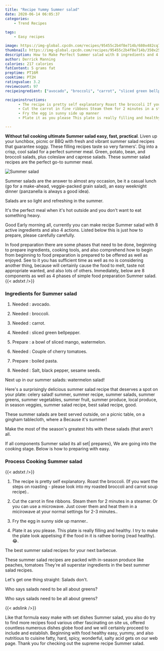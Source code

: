 ```yaml
---
title: "Recipe Yummy Summer salad"
date: 2020-06-14 06:05:37
categories:
    - Trend Recipes
    
tags:
    - Easy recipes

image: https://img-global.cpcdn.com/recipes/95455c2b4f8e714b/680x482cq70/summer-salad-recipe-main-photo.jpg
thumbnail: https://img-global.cpcdn.com/recipes/95455c2b4f8e714b/350x250cq70/summer-salad-recipe-main-photo.jpg
description: How to Make Perfect Summer salad with 8 ingredients and 4 stages of easy cooking.
author: Derrick Manning
calories: 217 calories
fatContent: 5 grams fat
preptime: PT16M
cooktime: PT2H
ratingvalue: 3.2
reviewcount: 97
recipeingredient: ["avocado", "broccoli", "carrot", "sliced green bellpepper", "a bowl of sliced mango watermelon", "Couple of cherry tomatoes", "boiled pasta", "Salt black pepper sesame seeds"]

recipeinstructions: 
      - The recipe is pretty self explanatory Roast the broccoli If you want the steps on roasting  please look into my roasted broccoli and carrot soup recipe 
      - Cut the carrot in fine ribbons Steam them for 2 minutes in a steamer Or you can use a microwave Just cover them and heat them in a micirowave at your normal settings for 23 minutes 
      - Fry the egg in sunny side up manner 
      - Plate it as you please This plate is really filling and healthy I try to make the plate look appetising if the food in it is rathee boring read healthy 

---
```




**Without fail cooking ultimate Summer salad easy, fast, practical**. Liven up your lunchbox, picnic or BBQ with fresh and vibrant summer salad recipes that guarantee soggy. These filling recipes taste so very farmers&#39;. Dig into a crisp, cool salad for a perfect summer meal. Green, potato, bean, and broccoli salads, plus coleslaw and caprese salads. These summer salad recipes are the perfect go-to summer meal.


![Summer salad](https://img-global.cpcdn.com/recipes/95455c2b4f8e714b/680x482cq70/summer-salad-recipe-main-photo.jpg "Summer salad")



Summer salads are the answer to almost any occasion, be it a casual lunch (go for a make-ahead, veggie-packed grain salad), an easy weeknight dinner (panzanella is always a good idea).

Salads are so light and refreshing in the summer.

It&#39;s the perfect meal when it&#39;s hot outside and you don&#39;t want to eat something heavy.


Good Early morning all, currently you can make recipe Summer salad with 8 active ingredients and also 4 actions. Listed below this is just how to prepare, please carefully carefully.

In food preparation there are some phases that need to be done, beginning to prepare ingredients, cooking tools, and also comprehend how to begin from beginning to food preparation is prepared to be offered as well as enjoyed. See to it you has sufficient time as well as no is considering another thing, because will certainly cause the food to melt, taste not appropriate wanted, and also lots of others. Immediately, below are 8 components as well as 4 phases of simple food preparation Summer salad.
{{< adstxt />}}

### Ingredients for Summer salad


1. Needed  : avocado.

1. Needed  : broccoli.

1. Needed  : carrot.

1. Needed  : sliced green bellpepper.

1. Prepare  : a bowl of sliced mango, watermelon.

1. Needed  : Couple of cherry tomatoes.

1. Prepare  : boiled pasta.

1. Needed  : Salt, black pepper, sesame seeds.


Next up in our summer salads: watermelon salad!

Here&#39;s a surprisingly delicious summer salad recipe that deserves a spot on your plate: celery salad! summer, summer recipe, summer salads, summer greens, summer vegetables, summer fruit, summer produce, local produce, in season veggies, summer salad recipe, best salad recipe, good.

These summer salads are best served outside, on a picnic table, on a gingham tablecloth, where a Because it&#39;s summer!

Make the most of the season&#39;s greatest hits with these salads (that aren&#39;t all.


If all components Summer salad its all set| prepares}, We are going into the cooking stage. Below is how to preparing with easy.

### Process Cooking Summer salad

{{< adstxt />}}


1. The recipe is pretty self explanatory. Roast the broccoli. (If you want the steps on roasting - please look into my roasted broccoli and carrot soup recipe)..



1. Cut the carrot in fine ribbons. Steam them for 2 minutes in a steamer. Or you can use a microwave. Just cover them and heat them in a micirowave at your normal settings for 2-3 minutes..



1. Fry the egg in sunny side up manner..



1. Plate it as you please. This plate is really filling and healthy. I try to make the plate look appetising if the food in it is rathee boring (read healthy). 😂.




The best summer salad recipes for your next barbecue.

These summer salad recipes are packed with in-season produce like peaches, tomatoes They&#39;re all superstar ingredients in the best summer salad recipes.

Let&#39;s get one thing straight: Salads don&#39;t.

Who says salads need to be all about greens?

Who says salads need to be all about greens?


{{< adslink />}}

Like that formula easy make with set dishes Summer salad, you also do try to find more recipes food various other fascinating on site us, offered countless numerous dishes globe food and we will certainly proceed to include and establish. Beginning with food healthy easy, yummy, and also nutritious to cuisine fatty, hard, spicy, wonderful, salty acid gets on our web page. Thank you for checking out the supreme recipe Summer salad.
